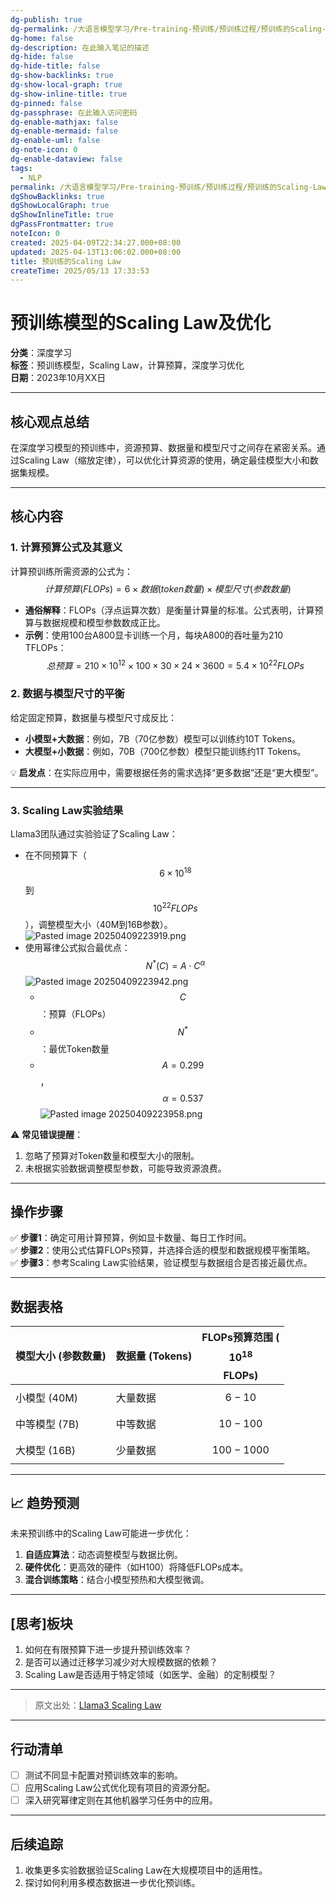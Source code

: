 ```yaml
---
dg-publish: true
dg-permalink: /大语言模型学习/Pre-training-预训练/预训练过程/预训练的Scaling-Law
dg-home: false
dg-description: 在此输入笔记的描述
dg-hide: false
dg-hide-title: false
dg-show-backlinks: true
dg-show-local-graph: true
dg-show-inline-title: true
dg-pinned: false
dg-passphrase: 在此输入访问密码
dg-enable-mathjax: false
dg-enable-mermaid: false
dg-enable-uml: false
dg-note-icon: 0
dg-enable-dataview: false
tags:
  - NLP
permalink: /大语言模型学习/Pre-training-预训练/预训练过程/预训练的Scaling-Law/
dgShowBacklinks: true
dgShowLocalGraph: true
dgShowInlineTitle: true
dgPassFrontmatter: true
noteIcon: 0
created: 2025-04-09T22:34:27.000+08:00
updated: 2025-04-13T13:06:02.000+08:00
title: 预训练的Scaling Law
createTime: 2025/05/13 17:33:53
---
```




# 预训练模型的Scaling Law及优化
**分类**：深度学习  
**标签**：预训练模型，Scaling Law，计算预算，深度学习优化  
**日期**：2023年10月XX日  

---

## 核心观点总结
在深度学习模型的预训练中，资源预算、数据量和模型尺寸之间存在紧密关系。通过Scaling Law（缩放定律），可以优化计算资源的使用，确定最佳模型大小和数据集规模。

---


## 核心内容

### 1. **计算预算公式及其意义**
计算预训练所需资源的公式为：
$$
计算预算 (FLOPs) = 6 \times 数据(token 数量) \times 模型尺寸(参数数量)
$$
- **通俗解释**：FLOPs（浮点运算次数）是衡量计算量的标准。公式表明，计算预算与数据规模和模型参数数成正比。
- **示例**：使用100台A800显卡训练一个月，每块A800的吞吐量为210 TFLOPs：
  $$
  总预算 = 210 \times 10^{12} \times 100 \times 30 \times 24 \times 3600 = 5.4 \times 10^{22} FLOPs
  $$


### 2. **数据与模型尺寸的平衡**
给定固定预算，数据量与模型尺寸成反比：
- **小模型+大数据**：例如，7B（70亿参数）模型可以训练约10T Tokens。
- **大模型+小数据**：例如，70B（700亿参数）模型只能训练约1T Tokens。

💡 **启发点**：在实际应用中，需要根据任务的需求选择“更多数据”还是“更大模型”。

---


### 3. **Scaling Law实验结果**
Llama3团队通过实验验证了Scaling Law：
- 在不同预算下（$$6 \times 10^{18}$$到$$10^{22} FLOPs$$），调整模型大小（40M到16B参数）。![Pasted image 20250409223919.png](/img/user/%E9%99%84%E4%BB%B6/Pasted%20image%2020250409223919.png)
- 使用幂律公式拟合最优点：
  $$
  N^*(C) = A \cdot C^\alpha
  $$![Pasted image 20250409223942.png](/img/user/%E9%99%84%E4%BB%B6/Pasted%20image%2020250409223942.png)
  - $$C$$：预算（FLOPs）
  - $$N^*$$：最优Token数量
  - $$A=0.299$$，$$\alpha=0.537$$![Pasted image 20250409223958.png](/img/user/%E9%99%84%E4%BB%B6/Pasted%20image%2020250409223958.png)

⚠ **常见错误提醒**：
1. 忽略了预算对Token数量和模型大小的限制。
2. 未根据实验数据调整模型参数，可能导致资源浪费。

---


## 操作步骤
✅ **步骤1**：确定可用计算预算，例如显卡数量、每日工作时间。  
✅ **步骤2**：使用公式估算FLOPs预算，并选择合适的模型和数据规模平衡策略。  
✅ **步骤3**：参考Scaling Law实验结果，验证模型与数据组合是否接近最优点。

---


## 数据表格
| 模型大小 (参数数量) | 数据量 (Tokens) | FLOPs预算范围 ($$10^{18}$$ FLOPs) |
|---------------------|----------------|----------------------------------|
| 小模型 (40M)       | 大量数据       | $$6 - 10$$                       |
| 中等模型 (7B)      | 中等数据       | $$10 - 100$$                     |
| 大模型 (16B)       | 少量数据       | $$100 - 1000$$                   |

---


## 📈 趋势预测
未来预训练中的Scaling Law可能进一步优化：
1. **自适应算法**：动态调整模型与数据比例。
2. **硬件优化**：更高效的硬件（如H100）将降低FLOPs成本。
3. **混合训练策略**：结合小模型预热和大模型微调。

---


## [思考]板块
1. 如何在有限预算下进一步提升预训练效率？  
2. 是否可以通过迁移学习减少对大规模数据的依赖？  
3. Scaling Law是否适用于特定领域（如医学、金融）的定制模型？

---

> 原文出处：[Llama3 Scaling Law](https://developer.nvidia.com/cuda-gpus)

---


## 行动清单
- [ ] 测试不同显卡配置对预训练效率的影响。  
- [ ] 应用Scaling Law公式优化现有项目的资源分配。  
- [ ] 深入研究幂律定则在其他机器学习任务中的应用。

---


## 后续追踪
1. 收集更多实验数据验证Scaling Law在大规模项目中的适用性。  
2. 探讨如何利用多模态数据进一步优化预训练。
